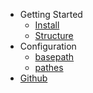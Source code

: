 * Getting Started
    - [Install](start)
    - [Structure](structure)
* Configuration
    - [basepath](config/basepath)
    - [pathes](config/pathes)
* [Github](https://github.com/alexxnb/svelte-docs)